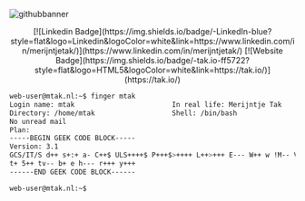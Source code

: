 ![githubbanner](https://user-images.githubusercontent.com/1315327/126971125-abf6295b-2ab3-47b8-8acf-ff10faa5c2ad.png)

<div align="center">
[![Linkedin Badge](https://img.shields.io/badge/-LinkedIn-blue?style=flat&logo=Linkedin&logoColor=white&link=https://www.linkedin.com/in/merijntjetak/)](https://www.linkedin.com/in/merijntjetak/)
[![Website Badge](https://img.shields.io/badge/-tak.io-ff5722?style=flat&logo=HTML5&logoColor=white&link=https://tak.io/)](https://tak.io/)
</div>

```bash
web-user@mtak.nl:~$ finger mtak
Login name: mtak                        In real life: Merijntje Tak
Directory: /home/mtak                   Shell: /bin/bash
No unread mail
Plan:
-----BEGIN GEEK CODE BLOCK-----
Version: 3.1
GCS/IT/S d++ s+:+ a- C++$ ULS++++$ P+++$>++++ L++>+++ E--- W++ w !M-- V 
t+ 5++ tv-- b+ e h--- r+++ y+++
------END GEEK CODE BLOCK------ 

web-user@mtak.nl:~$ 
```
</div>
